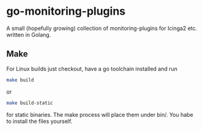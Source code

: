 # go-monitoring-plugins

A small (hopefully growing) collection of monitoring-plugins for Icinga2 etc. written in Golang.

## Make

For Linux builds just checkout, have a go toolchain installed and run 

```sh
make build
```

or 

```sh
make build-static
```

for static binaries. The make process will place them under bin/. You habe to install the files yourself.

